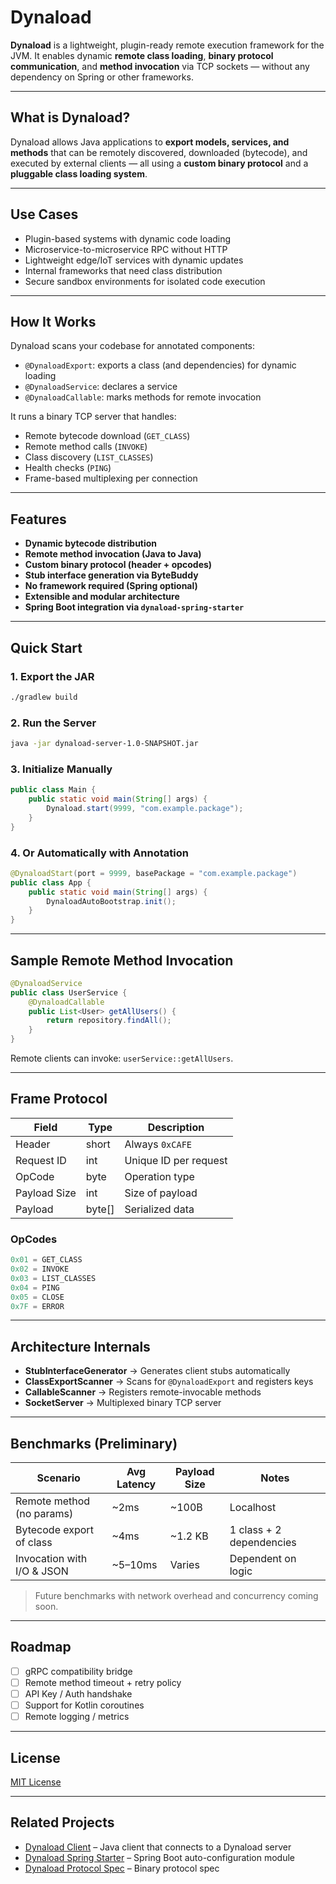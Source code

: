 # Dynaload

**Dynaload** is a lightweight, plugin-ready remote execution framework for the JVM. It enables dynamic **remote class loading**, **binary protocol communication**, and **method invocation** via TCP sockets — without any dependency on Spring or other frameworks.

---

## What is Dynaload?

Dynaload allows Java applications to **export models, services, and methods** that can be remotely discovered, downloaded (bytecode), and executed by external clients — all using a **custom binary protocol** and a **pluggable class loading system**.

---

## Use Cases

* Plugin-based systems with dynamic code loading
* Microservice-to-microservice RPC without HTTP
* Lightweight edge/IoT services with dynamic updates
* Internal frameworks that need class distribution
* Secure sandbox environments for isolated code execution

---

## How It Works

Dynaload scans your codebase for annotated components:

* `@DynaloadExport`: exports a class (and dependencies) for dynamic loading
* `@DynaloadService`: declares a service
* `@DynaloadCallable`: marks methods for remote invocation

It runs a binary TCP server that handles:

* Remote bytecode download (`GET_CLASS`)
* Remote method calls (`INVOKE`)
* Class discovery (`LIST_CLASSES`)
* Health checks (`PING`)
* Frame-based multiplexing per connection

---

## Features

* **Dynamic bytecode distribution**
* **Remote method invocation (Java to Java)**
* **Custom binary protocol (header + opcodes)**
* **Stub interface generation via ByteBuddy**
* **No framework required (Spring optional)**
* **Extensible and modular architecture**
* **Spring Boot integration via `dynaload-spring-starter`**

---

## Quick Start

### 1. Export the JAR

```bash
./gradlew build
```

### 2. Run the Server

```bash
java -jar dynaload-server-1.0-SNAPSHOT.jar
```

### 3. Initialize Manually

```java
public class Main {
    public static void main(String[] args) {
        Dynaload.start(9999, "com.example.package");
    }
}
```

### 4. Or Automatically with Annotation

```java
@DynaloadStart(port = 9999, basePackage = "com.example.package")
public class App {
    public static void main(String[] args) {
        DynaloadAutoBootstrap.init();
    }
}
```

---

## Sample Remote Method Invocation

```java
@DynaloadService
public class UserService {
    @DynaloadCallable
    public List<User> getAllUsers() {
        return repository.findAll();
    }
}
```

Remote clients can invoke: `userService::getAllUsers`.

---

## Frame Protocol

| Field        | Type    | Description           |
| ------------ | ------- | --------------------- |
| Header       | short   | Always `0xCAFE`       |
| Request ID   | int     | Unique ID per request |
| OpCode       | byte    | Operation type        |
| Payload Size | int     | Size of payload       |
| Payload      | byte\[] | Serialized data       |

### OpCodes

```java
0x01 = GET_CLASS
0x02 = INVOKE
0x03 = LIST_CLASSES
0x04 = PING
0x05 = CLOSE
0x7F = ERROR
```

---

## Architecture Internals

* **StubInterfaceGenerator** → Generates client stubs automatically
* **ClassExportScanner** → Scans for `@DynaloadExport` and registers keys
* **CallableScanner** → Registers remote-invocable methods
* **SocketServer** → Multiplexed binary TCP server

---

## Benchmarks (Preliminary)

| Scenario                   | Avg Latency | Payload Size | Notes                    |
| -------------------------- | ----------- | ------------ | ------------------------ |
| Remote method (no params)  | \~2ms       | \~100B       | Localhost                |
| Bytecode export of class   | \~4ms       | \~1.2 KB     | 1 class + 2 dependencies |
| Invocation with I/O & JSON | \~5–10ms    | Varies       | Dependent on logic       |

> Future benchmarks with network overhead and concurrency coming soon.

---

## Roadmap

* [ ] gRPC compatibility bridge
* [ ] Remote method timeout + retry policy
* [ ] API Key / Auth handshake
* [ ] Support for Kotlin coroutines
* [ ] Remote logging / metrics

---

## License

[MIT License](./LICENSE)

---

## Related Projects

* [Dynaload Client](../dynaload-client) – Java client that connects to a Dynaload server
* [Dynaload Spring Starter](../dynaload-spring-starter) – Spring Boot auto-configuration module
* [Dynaload Protocol Spec](../protocol.md) – Binary protocol spec

